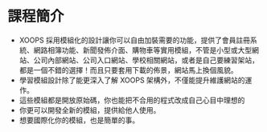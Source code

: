 # 課程簡介

* XOOPS 採用模組化的設計讓你可以自由加裝需要的功能，提供了會員註冊系統、網路相簿功能、新聞發佈介面、購物車等實用模組，不管是小型或大型網站、公司內部網站、公司入口網站、學校相關網站，或者是自己要練習架站，都是一個不錯的選擇！而且只要套用下載的佈景，網站馬上換個風貌。
* 學習模組設計除了能更深入了解 XOOPS 架構外，不僅能提升維護網站的運作。
* 這些模組都是開放原始碼，你也能把不合用的程式改成自己心目中理想的
* 你更可以開發全新的模組，提供給他人使用。
* 想要國際化你的模組，也是簡單的事。





